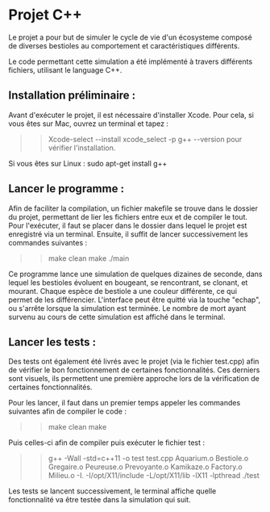 # Projet C++
Le projet a pour but de simuler le cycle de vie d'un écosysteme composé de diverses bestioles au comportement et caractéristiques  différents.

Le code permettant cette simulation a été implémenté à travers différents fichiers, utilisant le language C++.

## Installation préliminaire :
Avant d'exécuter le projet, il est nécessaire d'installer Xcode. 
Pour cela, si vous êtes sur Mac, ouvrez un terminal et tapez :
>> Xcode-select --install
>> xcode_select -p
>> g++ --version pour vérifier l'installation.

Si vous êtes sur Linux :
sudo apt-get install g++

## Lancer le programme :
Afin de faciliter la compilation, un fichier makefile se trouve dans le dossier du projet, permettant de lier les fichiers entre eux et de compiler le tout.
Pour l'exécuter, il faut se placer dans le dossier dans lequel le projet est enregistré via un terminal.
Ensuite, il suffit de lancer successivement les commandes suivantes :
>> make clean
>> make
>> ./main

Ce programme lance une simulation de quelques dizaines de seconde, dans lequel les bestioles évoluent en bougeant, se rencontrant, se clonant, et mourant.
Chaque espèce de bestiole a une couleur différente, ce qui permet de les différencier.
L'interface peut être quitté via la touche "echap", ou s'arrête lorsque la simulation est terminée.
Le nombre de mort ayant survenu au cours de cette simulation est affiché dans le terminal.

## Lancer les tests :
Des tests ont également été livrés avec le projet (via le fichier test.cpp) afin de vérifier le bon fonctionnement de certaines fonctionnalités.
Ces derniers sont visuels, ils permettent une première approche lors de la vérification de certaines fonctionnalités.

Pour les lancer, il faut dans un premier temps appeler les commandes suivantes afin de compiler le code : 
>>make clean
>>make

Puis celles-ci afin de compiler puis exécuter le fichier test : 
>> g++ -Wall -std=c++11 -o test test.cpp Aquarium.o Bestiole.o Gregaire.o Peureuse.o Prevoyante.o Kamikaze.o Factory.o Milieu.o -I. -I/opt/X11/include -L/opt/X11/lib -lX11 -lpthread
>> ./test

Les tests se lancent successivement, le terminal affiche quelle fonctionnalité va être testée dans la simulation qui suit.